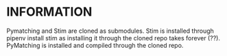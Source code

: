 # INFORMATION

Pymatching and Stim are cloned as submodules. Stim is installed through pipenv install stim as installing it through the cloned repo takes forever (??). PyMatching is installed and compiled through the cloned repo.
